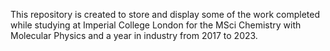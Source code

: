 This repository is created to store and display some of the work completed while studying at Imperial College London for the MSci Chemistry with Molecular Physics and a year in industry from 2017 to 2023.
